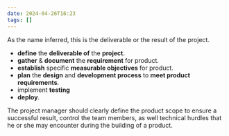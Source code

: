 ```yaml
---
date: 2024-04-26T16:23
tags: []
---
```

As the name inferred, this is the deliverable or the result of the project.

- **define** the **deliverable of** the **project**.
- **gather** & **document** the **requirement** for product.
- **establish** specific **measurable objectives** for product.
- **plan** the **design** and **development process** to **meet product requirements**.
- implement **testing**
- **deploy**.

The project manager should clearly define the product scope to ensure a successful result, control the team members, as well technical hurdles that he or she may encounter during the building of a product.